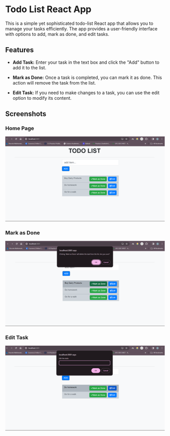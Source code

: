 # Todo List React App

This is a simple yet sophisticated todo-list React app that allows you to manage your tasks efficiently. The app provides a user-friendly interface with options to add, mark as done, and edit tasks.

## Features

- **Add Task:** Enter your task in the text box and click the "Add" button to add it to the list.

- **Mark as Done:** Once a task is completed, you can mark it as done. This action will remove the task from the list.

- **Edit Task:** If you need to make changes to a task, you can use the edit option to modify its content.

## Screenshots

### Home Page
![Home Page](/homepage.png)

### Mark as Done
![Mark as Done](/markasdone.png)

### Edit Task
![Edit Task](/edit.png)

